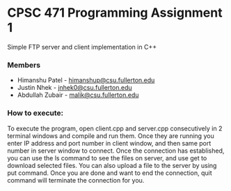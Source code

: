 # CPSC 471 Programming Assignment 1

Simple FTP server and client implementation in C++

### Members
* Himanshu Patel - himanshup@csu.fullerton.edu
* Justin Nhek - jnhek0@csu.fullerton.edu
* Abdullah Zubair - malik@csu.fullerton.edu
### How to execute:
To execute the program, open client.cpp and server.cpp consecutively in 2 terminal windows and compile and run them.
Once they are running you enter IP address and port number in client window, and then same port number in server window to connect.
Once the connection has established, you can use the ls command to see the files on server, and use get to download selected files.
You can also upload a file to the server by using put command. Once you are done and want to end the connection, quit command will terminate the connection for you.
